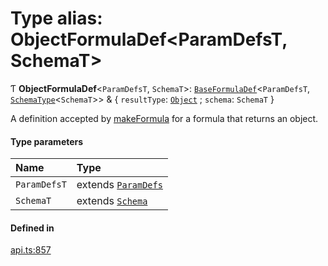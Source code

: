 # Type alias: ObjectFormulaDef<ParamDefsT, SchemaT\>

Ƭ **ObjectFormulaDef**<`ParamDefsT`, `SchemaT`\>: [`BaseFormulaDef`](../interfaces/BaseFormulaDef.md)<`ParamDefsT`, [`SchemaType`](SchemaType.md)<`SchemaT`\>\> & { `resultType`: [`Object`](../enums/ValueType.md#object) ; `schema`: `SchemaT`  }

A definition accepted by [makeFormula](../functions/makeFormula.md) for a formula that returns an object.

#### Type parameters

| Name | Type |
| :------ | :------ |
| `ParamDefsT` | extends [`ParamDefs`](ParamDefs.md) |
| `SchemaT` | extends [`Schema`](Schema.md) |

#### Defined in

[api.ts:857](https://github.com/coda/packs-sdk/blob/main/api.ts#L857)
